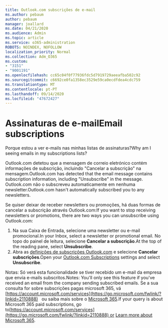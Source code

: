 ```yaml
---
title: Outlook.com subscrições de e-mail
ms.author: pebaum
author: pebaum
manager: joallard
ms.date: 04/21/2020
ms.audience: Admin
ms.topic: article
ms.service: o365-administration
ROBOTS: NOINDEX, NOFOLLOW
localization_priority: Normal
ms.collection: Adm_O365
ms.custom:
- "3151"
- "9001191"
ms.openlocfilehash: cc65c04f0f77936fdc5d7919729aeeafba502c92
ms.sourcegitcommit: c6692ce0fa1358ec3529e59ca0ecdfdea4cdc759
ms.translationtype: MT
ms.contentlocale: pt-PT
ms.lasthandoff: 09/14/2020
ms.locfileid: "47672427"
---
```

# <a name="email-subscriptions"></a><span data-ttu-id="d6c37-102">Assinaturas de e-mail</span><span class="sxs-lookup"><span data-stu-id="d6c37-102">Email subscriptions</span></span>

<span data-ttu-id="d6c37-103">Porque estou a ver e-mails nas minhas listas de assinaturas?</span><span class="sxs-lookup"><span data-stu-id="d6c37-103">Why am I seeing emails in my subscriptions lists?</span></span>

<span data-ttu-id="d6c37-104">Outlook.com detetou que a mensagem de correio eletrónico contém informações de subscrição, incluindo "Cancelar a subscrição" na mensagem.</span><span class="sxs-lookup"><span data-stu-id="d6c37-104">Outlook.com has detected that the email message contains subscription information, including "Unsubscribe" in the message.</span></span> <span data-ttu-id="d6c37-105">Outlook.com não o subscreveu automaticamente em nenhuma newsletter.</span><span class="sxs-lookup"><span data-stu-id="d6c37-105">Outlook.com hasn't automatically subscribed you to any newsletters.</span></span>

<span data-ttu-id="d6c37-106">Se quiser deixar de receber newsletters ou promoções, há duas formas de cancelar a subscrição através Outlook.com:</span><span class="sxs-lookup"><span data-stu-id="d6c37-106">If you want to stop receiving newsletters or promotions, there are two ways you can unsubscribe using Outlook.com:</span></span>
1. <span data-ttu-id="d6c37-107">Na sua Caixa de Entrada, selecione uma newsletter ou e-mail promocional.</span><span class="sxs-lookup"><span data-stu-id="d6c37-107">In your Inbox, select a newsletter or promotional email.</span></span> <span data-ttu-id="d6c37-108">No topo do painel de leitura, selecione **Cancelar a subscrição**.</span><span class="sxs-lookup"><span data-stu-id="d6c37-108">At the top of the reading pane, select **Unsubscribe**.</span></span>
2. <span data-ttu-id="d6c37-109">Abra as [definições de subscrições Outlook.com](https://go.microsoft.com/fwlink/?linkid=2110887) e selecione **Cancelar subscrições**.</span><span class="sxs-lookup"><span data-stu-id="d6c37-109">Open your [Outlook.com Subscriptions](https://go.microsoft.com/fwlink/?linkid=2110887) settings and select **Unsubscribe**.</span></span>

<span data-ttu-id="d6c37-110">Notas: Só verá esta funcionalidade se tiver recebido um e-mail da empresa que envia e-mails subscritos.</span><span class="sxs-lookup"><span data-stu-id="d6c37-110">Notes: You'll only see this feature if you've received an email from the company sending subscribed emails.</span></span>
<span data-ttu-id="d6c37-111">Se a sua consulta for sobre subscrições pagas microsoft 365, vá [https://account.microsoft.com/services](https://go.microsoft.com/fwlink/?linkid=2110888)   ou saiba mais sobre o [Microsoft 365](https://products.office.com/compare-all-microsoft-office-products?tab=1&WT.mc_id=PROD_OL-Web_Support_O365NewValue_Upgrade).</span><span class="sxs-lookup"><span data-stu-id="d6c37-111">If your query is about Microsoft 365 paid subscriptions, go to[https://account.microsoft.com/services](https://go.microsoft.com/fwlink/?linkid=2110888) or [Learn more about Microsoft 365](https://products.office.com/compare-all-microsoft-office-products?tab=1&WT.mc_id=PROD_OL-Web_Support_O365NewValue_Upgrade).</span></span>
  